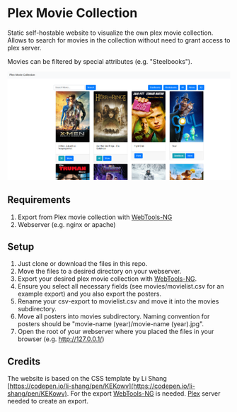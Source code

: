 # Plex Movie Collection

Static self-hostable website to visualize the own plex movie collection. 
Allows to search for movies in the collection without need to grant access to plex server.

Movies can be filtered by special attributes (e.g. "Steelbooks").

![Screenshot of frontpage](https://github.com/UNICodehORN/plex-movie-collection/blob/main/docs/images/main.png?raw=true)


## Requirements
1. Export from Plex movie collection with [WebTools-NG](https://github.com/WebTools-NG/WebTools-NG)
2. Webserver (e.g. nginx or apache)

## Setup
1. Just clone or download the files in this repo.
2. Move the files to a desired directory on your webserver.
3. Export your desired plex movie collection with [WebTools-NG](https://github.com/WebTools-NG/WebTools-NG).
4. Ensure you select all necessary fields (see movies/movielist.csv for an example export) and you also export the posters.
5. Rename your csv-export to movielist.csv and move it into the movies subdirectory.
6. Move all posters into movies subdirectory. Naming convention for posters should be "movie-name (year)/movie-name (year).jpg".
7. Open the root of your webserver where you placed the files in your browser (e.g. http://127.0.0.1/)

## Credits
The website is based on the CSS template by Li Shang [https://codepen.io/li-shang/pen/KEKowv](https://codepen.io/li-shang/pen/KEKowv).
For the export [WebTools-NG](https://github.com/WebTools-NG/WebTools-NG) is needed.
[Plex](https://plex.tv) server needed to create an export.
